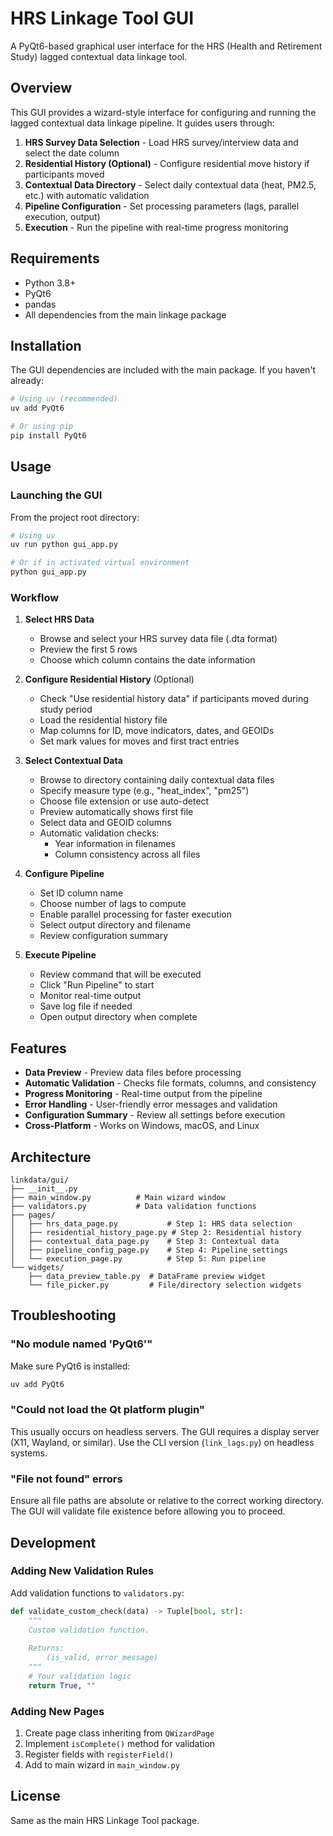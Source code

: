 # HRS Linkage Tool GUI

A PyQt6-based graphical user interface for the HRS (Health and Retirement Study) lagged contextual data linkage tool.

## Overview

This GUI provides a wizard-style interface for configuring and running the lagged contextual data linkage pipeline. It guides users through:

1. **HRS Survey Data Selection** - Load HRS survey/interview data and select the date column
2. **Residential History (Optional)** - Configure residential move history if participants moved
3. **Contextual Data Directory** - Select daily contextual data (heat, PM2.5, etc.) with automatic validation
4. **Pipeline Configuration** - Set processing parameters (lags, parallel execution, output)
5. **Execution** - Run the pipeline with real-time progress monitoring

## Requirements

- Python 3.8+
- PyQt6
- pandas
- All dependencies from the main linkage package

## Installation

The GUI dependencies are included with the main package. If you haven't already:

```bash
# Using uv (recommended)
uv add PyQt6

# Or using pip
pip install PyQt6
```

## Usage

### Launching the GUI

From the project root directory:

```bash
# Using uv
uv run python gui_app.py

# Or if in activated virtual environment
python gui_app.py
```

### Workflow

1. **Select HRS Data**
   - Browse and select your HRS survey data file (.dta format)
   - Preview the first 5 rows
   - Choose which column contains the date information

2. **Configure Residential History** (Optional)
   - Check "Use residential history data" if participants moved during study period
   - Load the residential history file
   - Map columns for ID, move indicators, dates, and GEOIDs
   - Set mark values for moves and first tract entries

3. **Select Contextual Data**
   - Browse to directory containing daily contextual data files
   - Specify measure type (e.g., "heat_index", "pm25")
   - Choose file extension or use auto-detect
   - Preview automatically shows first file
   - Select data and GEOID columns
   - Automatic validation checks:
     - Year information in filenames
     - Column consistency across all files

4. **Configure Pipeline**
   - Set ID column name
   - Choose number of lags to compute
   - Enable parallel processing for faster execution
   - Select output directory and filename
   - Review configuration summary

5. **Execute Pipeline**
   - Review command that will be executed
   - Click "Run Pipeline" to start
   - Monitor real-time output
   - Save log file if needed
   - Open output directory when complete

## Features

- **Data Preview** - Preview data files before processing
- **Automatic Validation** - Checks file formats, columns, and consistency
- **Progress Monitoring** - Real-time output from the pipeline
- **Error Handling** - User-friendly error messages and validation
- **Configuration Summary** - Review all settings before execution
- **Cross-Platform** - Works on Windows, macOS, and Linux

## Architecture

```
linkdata/gui/
├── __init__.py
├── main_window.py          # Main wizard window
├── validators.py           # Data validation functions
├── pages/
│   ├── hrs_data_page.py           # Step 1: HRS data selection
│   ├── residential_history_page.py # Step 2: Residential history
│   ├── contextual_data_page.py    # Step 3: Contextual data
│   ├── pipeline_config_page.py    # Step 4: Pipeline settings
│   └── execution_page.py          # Step 5: Run pipeline
└── widgets/
    ├── data_preview_table.py  # DataFrame preview widget
    └── file_picker.py         # File/directory selection widgets
```

## Troubleshooting

### "No module named 'PyQt6'"

Make sure PyQt6 is installed:
```bash
uv add PyQt6
```

### "Could not load the Qt platform plugin"

This usually occurs on headless servers. The GUI requires a display server (X11, Wayland, or similar). Use the CLI version (`link_lags.py`) on headless systems.

### "File not found" errors

Ensure all file paths are absolute or relative to the correct working directory. The GUI will validate file existence before allowing you to proceed.

## Development

### Adding New Validation Rules

Add validation functions to `validators.py`:

```python
def validate_custom_check(data) -> Tuple[bool, str]:
    """
    Custom validation function.
    
    Returns:
        (is_valid, error_message)
    """
    # Your validation logic
    return True, ""
```

### Adding New Pages

1. Create page class inheriting from `QWizardPage`
2. Implement `isComplete()` method for validation
3. Register fields with `registerField()`
4. Add to main wizard in `main_window.py`

## License

Same as the main HRS Linkage Tool package.

